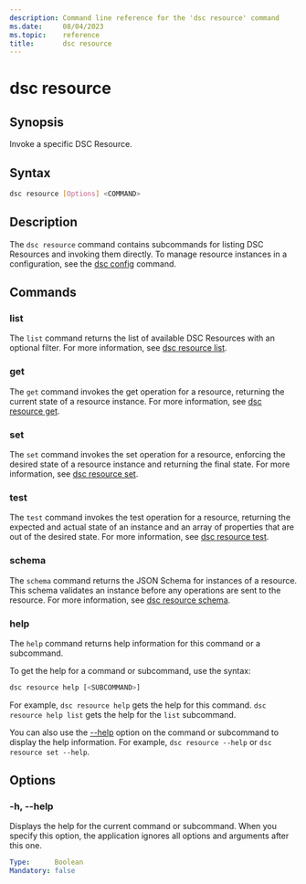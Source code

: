 ```yaml
---
description: Command line reference for the 'dsc resource' command
ms.date:     08/04/2023
ms.topic:    reference
title:       dsc resource
---
```


# dsc resource

## Synopsis

Invoke a specific DSC Resource.

## Syntax

```sh
dsc resource [Options] <COMMAND>
```

## Description

The `dsc resource` command contains subcommands for listing DSC Resources and invoking them
directly. To manage resource instances in a configuration, see the [dsc config][01] command.

## Commands

### list

The `list` command returns the list of available DSC Resources with an optional filter. For more
information, see [dsc resource list][02].

### get

The `get` command invokes the get operation for a resource, returning the current state of a
resource instance. For more information, see [dsc resource get][03].

### set

The `set` command invokes the set operation for a resource, enforcing the desired state of a
resource instance and returning the final state. For more information, see [dsc resource set][04].

### test

The `test` command invokes the test operation for a resource, returning the expected and actual
state of an instance and an array of properties that are out of the desired state. For more
information, see [dsc resource test][05].

### schema

The `schema` command returns the JSON Schema for instances of a resource. This schema validates an
instance before any operations are sent to the resource. For more information, see
[dsc resource schema][06].

### help

The `help` command returns help information for this command or a subcommand.

To get the help for a command or subcommand, use the syntax:

```sh
dsc resource help [<SUBCOMMAND>]
```

For example, `dsc resource help` gets the help for this command. `dsc resource help list`
gets the help for the `list` subcommand.

You can also use the [--help](#-h---help) option on the command or subcommand to display the help
information. For example, `dsc resource --help` or `dsc resource set --help`.

## Options

### -h, --help

Displays the help for the current command or subcommand. When you specify this option, the
application ignores all options and arguments after this one.

```yaml
Type:      Boolean
Mandatory: false
```

[01]: ../config/command.md
[02]: list.md
[03]: get.md
[04]: set.md
[05]: test.md
[06]: schema.md
